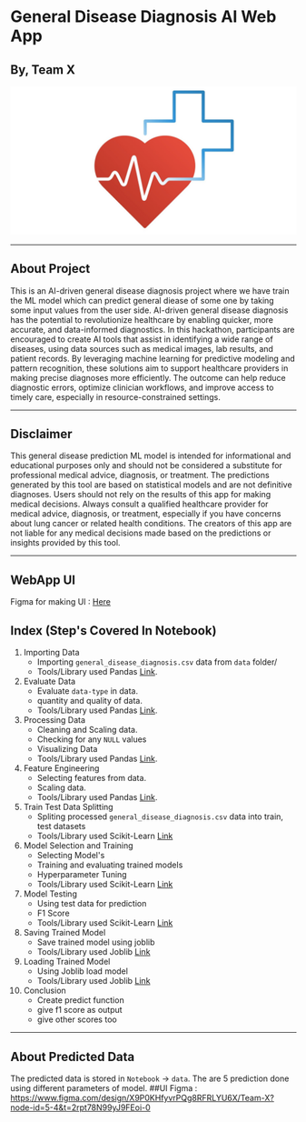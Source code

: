 # General Disease Diagnosis AI Web App
## By, Team X

<img src="Notebook/image/imagelogo.jpg">

<hr>


## About Project 
This is an AI-driven general disease diagnosis project where we have train the ML model which can predict general diease of some one by taking some input values from the user side.
AI-driven general disease diagnosis has the potential to revolutionize healthcare by enabling quicker, more accurate, and data-informed diagnostics. In this hackathon, participants are encouraged to create AI tools that assist in identifying a wide range of diseases, using data sources such as medical images, lab results, and patient records. By leveraging machine learning for predictive modeling and pattern recognition, these solutions aim to support healthcare providers in making precise diagnoses more efficiently. The outcome can help reduce diagnostic errors, optimize clinician workflows, and improve access to timely care, especially in resource-constrained settings.

<hr>

## Disclaimer

<p>This general disease prediction ML model is intended for informational and educational purposes only and should not be considered a substitute for professional medical advice, diagnosis, or treatment. The predictions generated by this tool are based on statistical models and are not definitive diagnoses. Users should not rely on the results of this app for making medical decisions.
Always consult a qualified healthcare provider for medical advice, diagnosis, or treatment, especially if you have concerns about lung cancer or related health conditions. The creators of this app are not liable for any medical decisions made based on the predictions or insights provided by this tool.</p>
<hr>

## WebApp UI 
Figma for making UI : <a href="https://www.figma.com/design/X9P0KHfyvrPQg8RFRLYU6X/Team-X?node-id=0-1&node-type=canvas&t=tAuzfjdas9irQXbk-0">Here</a>

## Index (Step's Covered In Notebook)

1. Importing Data
    * Importing `general_disease_diagnosis.csv` data from `data` folder/
    * Tools/Library used Pandas <a href="https://pandas.pydata.org/docs/index.html#">Link</a>.
2. Evaluate Data
    * Evaluate `data-type` in data.
    * quantity and quality of data.
    * Tools/Library used Pandas <a href="https://pandas.pydata.org/docs/index.html#">Link</a>.
3. Processing Data
    * Cleaning and Scaling data.
    * Checking for any `NULL` values
    * Visualizing Data
    * Tools/Library used Pandas <a href="https://pandas.pydata.org/docs/index.html#">Link</a>.
4. Feature Engineering
    * Selecting features from data.
    * Scaling data.
    * Tools/Library used Pandas <a href="https://pandas.pydata.org/docs/index.html#">Link</a>.
5. Train Test Data Splitting
    * Spliting processed `general_disease_diagnosis.csv` data into train, test datasets
    * Tools/Library used Scikit-Learn <a href="https://scikit-learn.org/stable/index.html">Link</a>
6. Model Selection and Training
    * Selecting Model's
    * Training and evaluating trained models
    * Hyperparameter Tuning
    * Tools/Library used Scikit-Learn <a href="https://scikit-learn.org/stable/index.html">Link</a>
7. Model Testing
    * Using test data for prediction
    * F1 Score 
    * Tools/Library used Scikit-Learn <a href="https://scikit-learn.org/stable/index.html">Link</a>
8. Saving Trained Model
    * Save trained model using joblib
    * Tools/Library used Joblib <a href="https://joblib.readthedocs.io/en/stable/">Link</a>
9. Loading Trained Model
    * Using Joblib load model
    * Tools/Library used Joblib <a href="https://joblib.readthedocs.io/en/stable/">Link</a>
10. Conclusion
    * Create predict function
    * give f1 score as output
    * give other scores too
      
<hr>


## About Predicted Data
The predicted data is stored in `Notebook` -> `data`. The are 5 prediction done using different parameters of model.
##UI
Figma : https://www.figma.com/design/X9P0KHfyvrPQg8RFRLYU6X/Team-X?node-id=5-4&t=2rpt78N99yJ9FEoi-0
